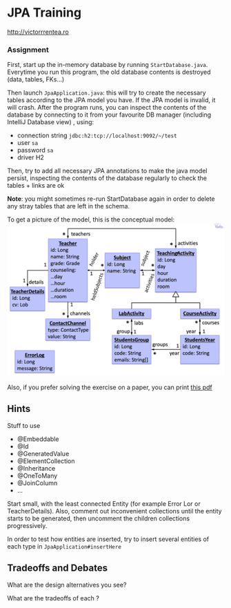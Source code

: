 # JPA Training 
http://victorrrentea.ro

### Assignment
First, start up the in-memory database by running `StartDatabase.java`.
Everytime you run this program, the old database contents is destroyed (data, tables, FKs...)

Then launch `JpaApplication.java`: this will try to create the necessary tables according to the JPA model you have. If the JPA model is invalid, it will crash.
After the program runs, you can inspect the contents of the database by connecting
to it from your favourite DB manager (including IntelliJ Database view)
, using:
- connection string `jdbc:h2:tcp://localhost:9092/~/test`
- user `sa`
- password `sa`
- driver H2

Then, try to add all necessary JPA annotations to make the java model persist, 
inspecting the contents of the database regularly to check the tables + links are ok

**Note**: you might sometimes re-run StartDatabase again in order to delete any stray tables that are left in the schema.

To get a picture of the model, this is the conceptual model: 
![](conceptual-model.jpg)

Also, if you prefer solving the exercise on a paper,
you can print [this pdf](printable.pdf)

## Hints
Stuff to use
- @Embeddable
- @Id
- @GeneratedValue
- @ElementCollection
- @Inheritance
- @OneToMany
- @JoinColumn
- ...

Start small, with the least connected Entity (for example Error Lor or TeacherDetails).
Also, comment out inconvenient collections until the entity starts to be generated, then uncomment the children collections progressively.  

In order to test how entities are inserted, try to insert several entities of each type in `JpaApplication#insertHere` 

## Tradeoffs and Debates
What are the design alternatives you see?

What are the tradeoffs of each ?

